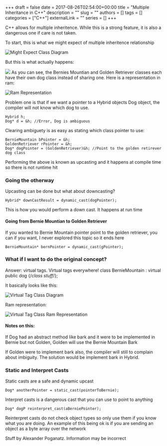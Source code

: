 +++ 
draft = false
date = 2017-08-26T02:54:00+00:00
title = "Multiple Inheritance in C++"
description = ""
slug = ""
authors = []
tags = []
categories = ["C++"]
externalLink = ""
series = []
+++

C++ allows for multiple inheritence. While this is a strong feature, it is also a dangerous one if care is not taken.

To start, this is what we might expect of multiple inheritence relationship

![Might Expect Class Diagram](/images/Pre2023/ClassDiagram.png)

But this is what actually happens:

![](/images/Pre2023/ClassDiagramActual.png)
As you can see, the Bernies Mountian and Golden Retriever classes each have their own dog class instead of sharing one. Here is a representation in ram:

![Ram Representation](/images/Pre2023/ram1.png)

Problem one is that if we want a pointer to a Hybrid objects Dog object, the compiler will not know which dog to use.

```
Hybrid h;
Dog* d = &h; //Error, Dog is ambiguous
```

Clearing ambiguety is as easy as stating which class pointer to use:

```
BernieMountain bPointer = &h;
GoldenRetriever rPointer = &h;
Dog* dogPointer = (GoldenRetriever)&h; //Point to the golden retirever dog class
```

Performing the above is known as upcasting and it happens at compile time so there is not runtime hit

### Going the otherway

Upcasting can be done but what about downcasting?

```
Hybrid* downCastResult = dynamic_cast(dogPointer);
```

This is how you would perform a down cast. It happens at run time

#### Going from Bernie Mountian to Golden Retriever

If you wanted to Bernie Mountain pointer point to the golden retriever, you can if you want, I never explored this topic so it ends here

```
BernieMountain* bernPointer = dynamic_cast(gPointer);
```

### What if I want to do the original concept?

Answer: virtual tags. Virtual tags everywhere!
class BernieMountain : virtual public dog {/*class stuff*/};

It basically looks like this:

![Virtual Tag Class Diagram](/images/Pre2023/ClassDiagram3.png)

Ram representation:

![Virtual Tag Class Ram Representation](/images/Pre2023/ram2.png)

#### Notes on this:

If Dog had an abstract method like bark and it were to be implemented in Bernie but not Golden, Golden will use the Bernie Mountain Bark

If Golden were to implement bark also, the compiler will still to complain about imbiguity. The solution would be implement bark in Hybrid.

### Static and Interpret Casts

Static casts are a safe and dynamic upcast

```
Dog* anotherPointer = static_cast(pointerToBernie);
```

Interpret casts is a dangerous cast that you can use to point to anything

```
Dog* dogP reinterpret_cast(aBerniePointer);
```

Reinterpret casts do not check object types so only use them if you know what you are doing. An example of this being ok is if you are sending an object as a byte array over the network

Stuff by Alexander Poganatz. Information may be incorrect

